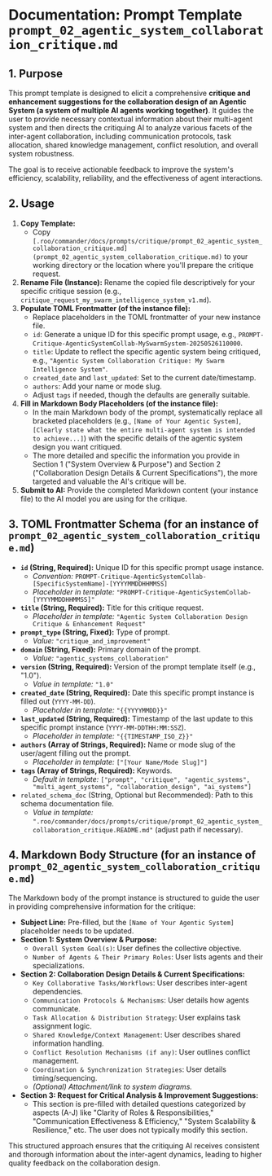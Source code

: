 # Documentation: Prompt Template `prompt_02_agentic_system_collaboration_critique.md`

## 1. Purpose

This prompt template is designed to elicit a comprehensive **critique and enhancement suggestions for the collaboration design of an Agentic System (a system of multiple AI agents working together)**. It guides the user to provide necessary contextual information about their multi-agent system and then directs the critiquing AI to analyze various facets of the inter-agent collaboration, including communication protocols, task allocation, shared knowledge management, conflict resolution, and overall system robustness.

The goal is to receive actionable feedback to improve the system's efficiency, scalability, reliability, and the effectiveness of agent interactions.

## 2. Usage

1.  **Copy Template:**
    *   Copy `[.roo/commander/docs/prompts/critique/prompt_02_agentic_system_collaboration_critique.md](prompt_02_agentic_system_collaboration_critique.md)` to your working directory or the location where you'll prepare the critique request.
2.  **Rename File (Instance):** Rename the copied file descriptively for your specific critique session (e.g., `critique_request_my_swarm_intelligence_system_v1.md`).
3.  **Populate TOML Frontmatter (of the instance file):**
    *   Replace placeholders in the TOML frontmatter of your new instance file.
    *   `id`: Generate a unique ID for this specific prompt usage, e.g., `PROMPT-Critique-AgenticSystemCollab-MySwarmSystem-20250526110000`.
    *   `title`: Update to reflect the specific agentic system being critiqued, e.g., `"Agentic System Collaboration Critique: My Swarm Intelligence System"`.
    *   `created_date` and `last_updated`: Set to the current date/timestamp.
    *   `authors`: Add your name or mode slug.
    *   Adjust `tags` if needed, though the defaults are generally suitable.
4.  **Fill in Markdown Body Placeholders (of the instance file):**
    *   In the main Markdown body of the prompt, systematically replace all bracketed placeholders (e.g., `[Name of Your Agentic System]`, `[Clearly state what the entire multi-agent system is intended to achieve...]`) with the specific details of the agentic system design you want critiqued.
    *   The more detailed and specific the information you provide in Section 1 ("System Overview & Purpose") and Section 2 ("Collaboration Design Details & Current Specifications"), the more targeted and valuable the AI's critique will be.
5.  **Submit to AI:** Provide the completed Markdown content (your instance file) to the AI model you are using for the critique.

## 3. TOML Frontmatter Schema (for an instance of `prompt_02_agentic_system_collaboration_critique.md`)

*   **`id` (String, Required):** Unique ID for this specific prompt usage instance.
    *   *Convention:* `PROMPT-Critique-AgenticSystemCollab-[SpecificSystemName]-[YYYYMMDDHHMMSS]`
    *   *Placeholder in template:* `"PROMPT-Critique-AgenticSystemCollab-[YYYYMMDDHHMMSS]"`
*   **`title` (String, Required):** Title for this critique request.
    *   *Placeholder in template:* `"Agentic System Collaboration Design Critique & Enhancement Request"`
*   **`prompt_type` (String, Fixed):** Type of prompt.
    *   *Value:* `"critique_and_improvement"`
*   **`domain` (String, Fixed):** Primary domain of the prompt.
    *   *Value:* `"agentic_systems_collaboration"`
*   **`version` (String, Required):** Version of the prompt template itself (e.g., "1.0").
    *   *Value in template:* `"1.0"`
*   **`created_date` (String, Required):** Date this specific prompt instance is filled out (`YYYY-MM-DD`).
    *   *Placeholder in template:* `"{{YYYYMMDD}}"`
*   **`last_updated` (String, Required):** Timestamp of the last update to this specific prompt instance (`YYYY-MM-DDTHH:MM:SSZ`).
    *   *Placeholder in template:* `"{{TIMESTAMP_ISO_Z}}"`
*   **`authors` (Array of Strings, Required):** Name or mode slug of the user/agent filling out the prompt.
    *   *Placeholder in template:* `["[Your Name/Mode Slug]"]`
*   **`tags` (Array of Strings, Required):** Keywords.
    *   *Default in template:* `["prompt", "critique", "agentic_systems", "multi_agent_systems", "collaboration_design", "ai_systems"]`
*   `related_schema_doc` (String, Optional but Recommended): Path to this schema documentation file.
    *   *Value in template:* `".roo/commander/docs/prompts/critique/prompt_02_agentic_system_collaboration_critique.README.md"` (adjust path if necessary).

## 4. Markdown Body Structure (for an instance of `prompt_02_agentic_system_collaboration_critique.md`)

The Markdown body of the prompt instance is structured to guide the user in providing comprehensive information for the critique:

*   **Subject Line:** Pre-filled, but the `[Name of Your Agentic System]` placeholder needs to be updated.
*   **Section 1: System Overview & Purpose:**
    *   `Overall System Goal(s)`: User defines the collective objective.
    *   `Number of Agents & Their Primary Roles`: User lists agents and their specializations.
*   **Section 2: Collaboration Design Details & Current Specifications:**
    *   `Key Collaborative Tasks/Workflows`: User describes inter-agent dependencies.
    *   `Communication Protocols & Mechanisms`: User details how agents communicate.
    *   `Task Allocation & Distribution Strategy`: User explains task assignment logic.
    *   `Shared Knowledge/Context Management`: User describes shared information handling.
    *   `Conflict Resolution Mechanisms (if any)`: User outlines conflict management.
    *   `Coordination & Synchronization Strategies`: User details timing/sequencing.
    *   *(Optional) Attachment/link to system diagrams.*
*   **Section 3: Request for Critical Analysis & Improvement Suggestions:**
    *   This section is pre-filled with detailed questions categorized by aspects (A-J) like "Clarity of Roles & Responsibilities," "Communication Effectiveness & Efficiency," "System Scalability & Resilience," etc. The user does not typically modify this section.

This structured approach ensures that the critiquing AI receives consistent and thorough information about the inter-agent dynamics, leading to higher quality feedback on the collaboration design.